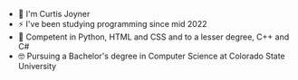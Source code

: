 - 👋 I'm Curtis Joyner
- ⚡ I've been studying programming since mid 2022
- 🌱 Competent in Python, HTML and CSS and to a lesser degree, C++ and C#
- 🤓 Pursuing a Bachelor's degree in Computer Science at Colorado State University
